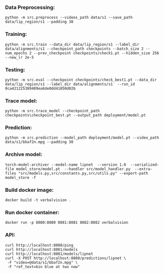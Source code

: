 ### Data Preprocessing:
    python -m src.preprocess --videos_path data/s1 --save_path data/lip_region/s1 --padding 30


### Training:
    python -m src.train --data_dir data/lip_region/s1 --label_dir data/alignments/s1 --checkpoint_path checkpoints --batch_size 2 --num_epochs 2 --prev_checkpoint checkpoints/check1.pt --hidden_size 256 --new_lr 2e-5

### Testing:
    python -m src.eval --checkpoint checkpoints/check_best1.pt --data_dir data/lip_region/s1 --label_dir data/alignments/s1  --run_id 0ca421225389489ea6de0dd41050d02b

### Trace model:
    python -m src.trace_model --checkpoint_path checkpoints\checkpoint_best.pt --output_path deployment/model.pt

### Prediction:
    python -m src.prediction --model_path deployment/model.pt --video_path data/s1/bbaf2n.mpg --padding 30

### Archive model:
    torch-model-archiver --model-name lipnet  --version 1.0  --serialized-file model_store/model.pt  --handler src/model_handler.py  --extra-files "src/models.py,src/constants.py,src/utils.py" --export-path model_store -f

### Build docker image:
    docker build -t verbalvision .

### Run docker container:
    docker run -p 8080:8080 8081:8081 8082:8082 verbalvision

### API:
    curl http://localhost:8080/ping
    curl http://localhost:8081/models
    curl http://localhost:8081/models/lipnet
    curl -X POST http://localhost:8080/predictions/lipnet \
     -F "video=@data/s1/bbaf2n.mpg" \
     -F "ref_text=bin blue at two now" 
    